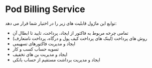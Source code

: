 # Pod Billing Service

توابع این ماژول قابلیت های زیر را در اختیار شما قرار می دهد:

* تمامی چرخه مربوط به فاکتور از ایجاد، پرداخت، تایید تا ابطال آن
* روش های پرداخت (لینک های پرداخت کیف پول و درگاه، پرداخت نامتعارف)
* ایجاد و مدیریت فاکتورهای تسهیمی
* تسویه حساب کسب و کار
* ایجاد و مدیریت بن های تخفیف
* ایجاد و مدیریت برداشت مستقیم از حساب بانکی